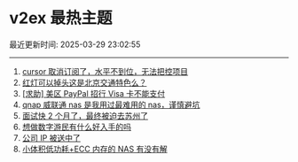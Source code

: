 # v2ex 最热主题

最近更新时间: 2025-03-29 23:02:55

--- 
1. [cursor 取消订阅了，水平不到位，无法把控项目](https://www.v2ex.com/t/1121897) 
2. [红灯可以掉头这是北京交通特色么？](https://www.v2ex.com/t/1121902) 
3. [[求助] 美区 PayPal 招行 Visa 卡不能支付](https://www.v2ex.com/t/1121918) 
4. [qnap 威联通 nas 是我用过最难用的 nas，谨慎避坑](https://www.v2ex.com/t/1121877) 
5. [面试快 2 个月了，最终被迫去苏州了](https://www.v2ex.com/t/1121886) 
6. [想做数字游民有什么好入手的吗](https://www.v2ex.com/t/1121915) 
7. [公司 IP 被送中了](https://www.v2ex.com/t/1121926) 
8. [小体积低功耗+ECC 内存的 NAS 有没有解](https://www.v2ex.com/t/1121941) 
